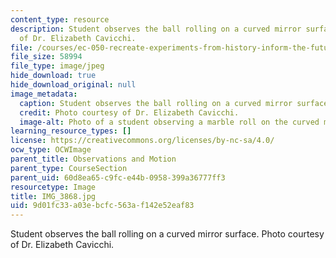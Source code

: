 ```yaml
---
content_type: resource
description: Student observes the ball rolling on a curved mirror surface. Photo courtesy
  of Dr. Elizabeth Cavicchi.
file: /courses/ec-050-recreate-experiments-from-history-inform-the-future-from-the-past-galileo-january-iap-2010/9d01fc33a03ebcfc563af142e52eaf83_IMG_3868.jpg
file_size: 58994
file_type: image/jpeg
hide_download: true
hide_download_original: null
image_metadata:
  caption: Student observes the ball rolling on a curved mirror surface.
  credit: Photo courtesy of Dr. Elizabeth Cavicchi.
  image-alt: Photo of a student observing a marble roll on the curved mirror surface.
learning_resource_types: []
license: https://creativecommons.org/licenses/by-nc-sa/4.0/
ocw_type: OCWImage
parent_title: Observations and Motion
parent_type: CourseSection
parent_uid: 60d8ea65-c9fc-e44b-0958-399a36777ff3
resourcetype: Image
title: IMG_3868.jpg
uid: 9d01fc33-a03e-bcfc-563a-f142e52eaf83
---
```

Student observes the ball rolling on a curved mirror surface. Photo courtesy of Dr. Elizabeth Cavicchi.